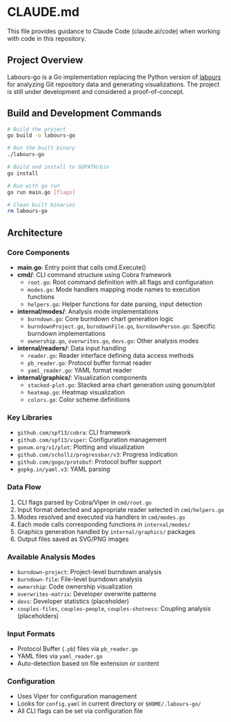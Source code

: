 # CLAUDE.md

This file provides guidance to Claude Code (claude.ai/code) when working with code in this repository.

## Project Overview

Labours-go is a Go implementation replacing the Python version of [labours](https://github.com/src-d/hercules/tree/master/python/labours) for analyzing Git repository data and generating visualizations. The project is still under development and considered a proof-of-concept.

## Build and Development Commands

```bash
# Build the project
go build -o labours-go

# Run the built binary
./labours-go

# Build and install to GOPATH/bin
go install

# Run with go run
go run main.go [flags]

# Clean built binaries
rm labours-go
```

## Architecture

### Core Components

- **main.go**: Entry point that calls cmd.Execute()
- **cmd/**: CLI command structure using Cobra framework
  - `root.go`: Root command definition with all flags and configuration
  - `modes.go`: Mode handlers mapping mode names to execution functions
  - `helpers.go`: Helper functions for date parsing, input detection
- **internal/modes/**: Analysis mode implementations
  - `burndown.go`: Core burndown chart generation logic
  - `burndownProject.go`, `burndownFile.go`, `burndownPerson.go`: Specific burndown implementations
  - `ownership.go`, `overwrites.go`, `devs.go`: Other analysis modes
- **internal/readers/**: Data input handling
  - `reader.go`: Reader interface defining data access methods
  - `pb_reader.go`: Protocol buffer format reader
  - `yaml_reader.go`: YAML format reader
- **internal/graphics/**: Visualization components
  - `stacked-plot.go`: Stacked area chart generation using gonum/plot
  - `heatmap.go`: Heatmap visualization
  - `colors.go`: Color scheme definitions

### Key Libraries

- `github.com/spf13/cobra`: CLI framework
- `github.com/spf13/viper`: Configuration management
- `gonum.org/v1/plot`: Plotting and visualization
- `github.com/schollz/progressbar/v3`: Progress indication
- `github.com/gogo/protobuf`: Protocol buffer support
- `gopkg.in/yaml.v3`: YAML parsing

### Data Flow

1. CLI flags parsed by Cobra/Viper in `cmd/root.go`
2. Input format detected and appropriate reader selected in `cmd/helpers.go`
3. Modes resolved and executed via handlers in `cmd/modes.go`
4. Each mode calls corresponding functions in `internal/modes/`
5. Graphics generation handled by `internal/graphics/` packages
6. Output files saved as SVG/PNG images

### Available Analysis Modes

- `burndown-project`: Project-level burndown analysis
- `burndown-file`: File-level burndown analysis
- `ownership`: Code ownership visualization
- `overwrites-matrix`: Developer overwrite patterns
- `devs`: Developer statistics (placeholder)
- `couples-files`, `couples-people`, `couples-shotness`: Coupling analysis (placeholders)

### Input Formats

- Protocol Buffer (`.pb`) files via `pb_reader.go`
- YAML files via `yaml_reader.go`
- Auto-detection based on file extension or content

### Configuration

- Uses Viper for configuration management
- Looks for `config.yaml` in current directory or `$HOME/.labours-go/`
- All CLI flags can be set via configuration file